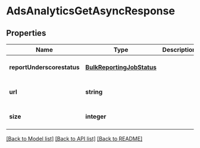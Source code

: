 # AdsAnalyticsGetAsyncResponse

## Properties
Name | Type | Description | Notes
------------ | ------------- | ------------- | -------------
**reportUnderscorestatus** | [**BulkReportingJobStatus**](BulkReportingJobStatus.md) |  | [optional] [default to null]
**url** | **string** |  | [optional] [default to null]
**size** | **integer** |  | [optional] [default to null]

[[Back to Model list]](../README.md#documentation-for-models) [[Back to API list]](../README.md#documentation-for-api-endpoints) [[Back to README]](../README.md)


